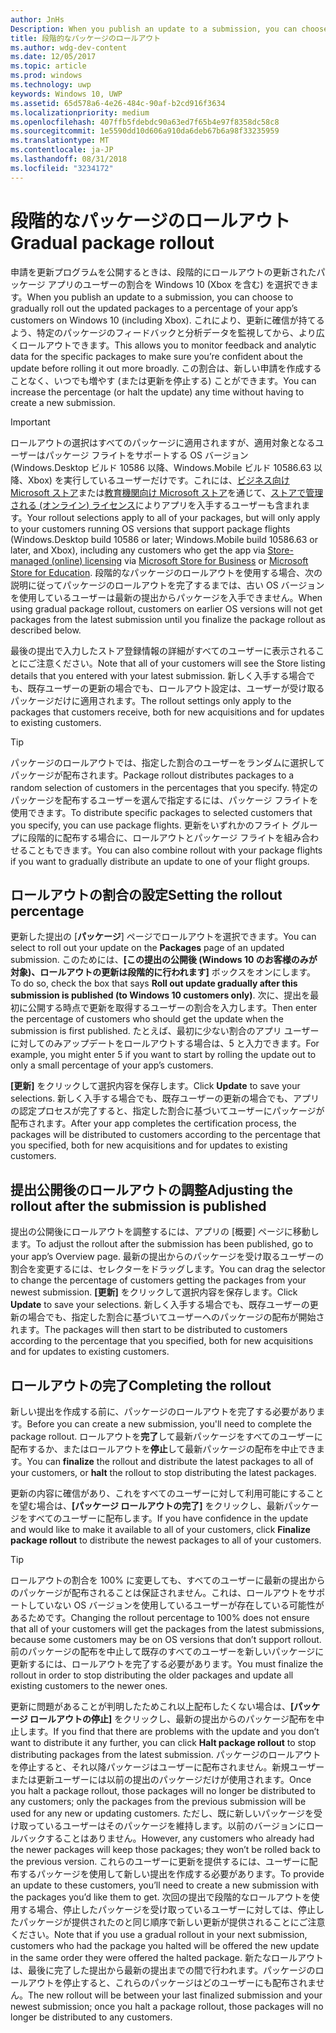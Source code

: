 ```yaml
---
author: JnHs
Description: When you publish an update to a submission, you can choose to gradually roll out the updated packages to a percentage of your app’s customers on Windows 10.
title: 段階的なパッケージのロールアウト
ms.author: wdg-dev-content
ms.date: 12/05/2017
ms.topic: article
ms.prod: windows
ms.technology: uwp
keywords: Windows 10, UWP
ms.assetid: 65d578a6-4e26-484c-90af-b2cd916f3634
ms.localizationpriority: medium
ms.openlocfilehash: 407ffb5fdebdc90a63ed7f65b4e97f8358dc58c8
ms.sourcegitcommit: 1e5590dd10d606a910da6deb67b6a98f33235959
ms.translationtype: MT
ms.contentlocale: ja-JP
ms.lasthandoff: 08/31/2018
ms.locfileid: "3234172"
---
```

# <a name="gradual-package-rollout"></a><span data-ttu-id="613e0-103">段階的なパッケージのロールアウト</span><span class="sxs-lookup"><span data-stu-id="613e0-103">Gradual package rollout</span></span>

<span data-ttu-id="613e0-104">申請を更新プログラムを公開するときは、段階的にロールアウトの更新されたパッケージ アプリのユーザーの割合を Windows 10 (Xbox を含む) を選択できます。</span><span class="sxs-lookup"><span data-stu-id="613e0-104">When you publish an update to a submission, you can choose to gradually roll out the updated packages to a percentage of your app’s customers on Windows 10 (including Xbox).</span></span> <span data-ttu-id="613e0-105">これにより、更新に確信が持てるよう、特定のパッケージのフィードバックと分析データを監視してから、より広くロールアウトできます。</span><span class="sxs-lookup"><span data-stu-id="613e0-105">This allows you to monitor feedback and analytic data for the specific packages to make sure you’re confident about the update before rolling it out more broadly.</span></span> <span data-ttu-id="613e0-106">この割合は、新しい申請を作成することなく、いつでも増やす (または更新を停止する) ことができます。</span><span class="sxs-lookup"><span data-stu-id="613e0-106">You can increase the percentage (or halt the update) any time without having to create a new submission.</span></span> 

> [!IMPORTANT]
> <span data-ttu-id="613e0-107">ロールアウトの選択はすべてのパッケージに適用されますが、適用対象となるユーザーはパッケージ フライトをサポートする OS バージョン (Windows.Desktop ビルド 10586 以降、Windows.Mobile ビルド 10586.63 以降、Xbox) を実行しているユーザーだけです。これには、[ビジネス向け Microsoft ストア](https://businessstore.microsoft.com/store)または[教育機関向け Microsoft ストア](https://educationstore.microsoft.com/store)を通じて、[ストアで管理される (オンライン) ライセンス](organizational-licensing.md)によりアプリを入手するユーザーも含まれます。</span><span class="sxs-lookup"><span data-stu-id="613e0-107">Your rollout selections apply to all of your packages, but will only apply to your customers running OS versions that support package flights (Windows.Desktop build 10586 or later; Windows.Mobile build 10586.63 or later, and Xbox), including any customers who get the app via [Store-managed (online) licensing](organizational-licensing.md) via [Microsoft Store for Business](https://businessstore.microsoft.com/store) or [Microsoft Store for Education](https://educationstore.microsoft.com/store).</span></span> <span data-ttu-id="613e0-108">段階的なパッケージのロールアウトを使用する場合、次の説明に従ってパッケージのロールアウトを完了するまでは、古い OS バージョンを使用しているユーザーは最新の提出からパッケージを入手できません。</span><span class="sxs-lookup"><span data-stu-id="613e0-108">When using gradual package rollout, customers on earlier OS versions will not get packages from the latest submission until you finalize the package rollout as described below.</span></span>

<span data-ttu-id="613e0-109">最後の提出で入力したストア登録情報の詳細がすべてのユーザーに表示されることにご注意ください。</span><span class="sxs-lookup"><span data-stu-id="613e0-109">Note that all of your customers will see the Store listing details that you entered with your latest submission.</span></span> <span data-ttu-id="613e0-110">新しく入手する場合でも、既存ユーザーの更新の場合でも、ロールアウト設定は、ユーザーが受け取るパッケージだけに適用されます。</span><span class="sxs-lookup"><span data-stu-id="613e0-110">The rollout settings only apply to the packages that customers receive, both for new acquisitions and for updates to existing customers.</span></span>

> [!TIP]
> <span data-ttu-id="613e0-111">パッケージのロールアウトでは、指定した割合のユーザーをランダムに選択してパッケージが配布されます。</span><span class="sxs-lookup"><span data-stu-id="613e0-111">Package rollout distributes packages to a random selection of customers in the percentages that you specify.</span></span> <span data-ttu-id="613e0-112">特定のパッケージを配布するユーザーを選んで指定するには、パッケージ フライトを使用できます。</span><span class="sxs-lookup"><span data-stu-id="613e0-112">To distribute specific packages to selected customers that you specify, you can use package flights.</span></span> <span data-ttu-id="613e0-113">更新をいずれかのフライト グループに段階的に配布する場合に、ロールアウトとパッケージ フライトを組み合わせることもできます。</span><span class="sxs-lookup"><span data-stu-id="613e0-113">You can also combine rollout with your package flights if you want to gradually distribute an update to one of your flight groups.</span></span>


## <a name="setting-the-rollout-percentage"></a><span data-ttu-id="613e0-114">ロールアウトの割合の設定</span><span class="sxs-lookup"><span data-stu-id="613e0-114">Setting the rollout percentage</span></span>

<span data-ttu-id="613e0-115">更新した提出の [**パッケージ**] ページでロールアウトを選択できます。</span><span class="sxs-lookup"><span data-stu-id="613e0-115">You can select to roll out your update on the **Packages** page of an updated submission.</span></span> <span data-ttu-id="613e0-116">このためには、**[この提出の公開後 (Windows 10 のお客様のみが対象)、ロールアウトの更新は段階的に行われます]** ボックスをオンにします。</span><span class="sxs-lookup"><span data-stu-id="613e0-116">To do so, check the box that says **Roll out update gradually after this submission is published (to Windows 10 customers only)**.</span></span> <span data-ttu-id="613e0-117">次に、提出を最初に公開する時点で更新を取得するユーザーの割合を入力します。</span><span class="sxs-lookup"><span data-stu-id="613e0-117">Then enter the percentage of customers who should get the update when the submission is first published.</span></span> <span data-ttu-id="613e0-118">たとえば、最初に少ない割合のアプリ ユーザーに対してのみアップデートをロールアウトする場合は、5 と入力できます。</span><span class="sxs-lookup"><span data-stu-id="613e0-118">For example, you might enter 5 if you want to start by rolling the update out to only a small percentage of your app’s customers.</span></span>

<span data-ttu-id="613e0-119">**[更新]** をクリックして選択内容を保存します。</span><span class="sxs-lookup"><span data-stu-id="613e0-119">Click **Update** to save your selections.</span></span> <span data-ttu-id="613e0-120">新しく入手する場合でも、既存ユーザーの更新の場合でも、アプリの認定プロセスが完了すると、指定した割合に基づいてユーザーにパッケージが配布されます。</span><span class="sxs-lookup"><span data-stu-id="613e0-120">After your app completes the certification process, the packages will be distributed to customers according to the percentage that you specified, both for new acquisitions and for updates to existing customers.</span></span>


## <a name="adjusting-the-rollout-after-the-submission-is-published"></a><span data-ttu-id="613e0-121">提出公開後のロールアウトの調整</span><span class="sxs-lookup"><span data-stu-id="613e0-121">Adjusting the rollout after the submission is published</span></span>

<span data-ttu-id="613e0-122">提出の公開後にロールアウトを調整するには、アプリの [概要] ページに移動します。</span><span class="sxs-lookup"><span data-stu-id="613e0-122">To adjust the rollout after the submission has been published, go to your app’s Overview page.</span></span> <span data-ttu-id="613e0-123">最新の提出からのパッケージを受け取るユーザーの割合を変更するには、セレクターをドラッグします。</span><span class="sxs-lookup"><span data-stu-id="613e0-123">You can drag the selector to change the percentage of customers getting the packages from your newest submission.</span></span> <span data-ttu-id="613e0-124">**[更新]** をクリックして選択内容を保存します。</span><span class="sxs-lookup"><span data-stu-id="613e0-124">Click **Update** to save your selections.</span></span> <span data-ttu-id="613e0-125">新しく入手する場合でも、既存ユーザーの更新の場合でも、指定した割合に基づいてユーザーへのパッケージの配布が開始されます。</span><span class="sxs-lookup"><span data-stu-id="613e0-125">The packages will then start to be distributed to customers according to the percentage that you specified, both for new acquisitions and for updates to existing customers.</span></span>


## <a name="completing-the-rollout"></a><span data-ttu-id="613e0-126">ロールアウトの完了</span><span class="sxs-lookup"><span data-stu-id="613e0-126">Completing the rollout</span></span>

<span data-ttu-id="613e0-127">新しい提出を作成する前に、パッケージのロールアウトを完了する必要があります。</span><span class="sxs-lookup"><span data-stu-id="613e0-127">Before you can create a new submission, you'll need to complete the package rollout.</span></span> <span data-ttu-id="613e0-128">ロールアウトを**完了**して最新パッケージをすべてのユーザーに配布するか、またはロールアウトを**停止**して最新パッケージの配布を中止できます。</span><span class="sxs-lookup"><span data-stu-id="613e0-128">You can **finalize** the rollout and distribute the latest packages to all of your customers, or **halt** the rollout to stop distributing the latest packages.</span></span>

<span data-ttu-id="613e0-129">更新の内容に確信があり、これをすべてのユーザーに対して利用可能にすることを望む場合は、**[パッケージ ロールアウトの完了]** をクリックし、最新パッケージをすべてのユーザーに配布します。</span><span class="sxs-lookup"><span data-stu-id="613e0-129">If you have confidence in the update and would like to make it available to all of your customers, click **Finalize package rollout** to distribute the newest packages to all of your customers.</span></span>

> [!TIP]
> <span data-ttu-id="613e0-130">ロールアウトの割合を 100% に変更しても、すべてのユーザーに最新の提出からのパッケージが配布されることは保証されません。これは、ロールアウトをサポートしていない OS バージョンを使用しているユーザーが存在している可能性があるためです。</span><span class="sxs-lookup"><span data-stu-id="613e0-130">Changing the rollout percentage to 100% does not ensure that all of your customers will get the packages from the latest submissions, because some customers may be on OS versions that don’t support rollout.</span></span> <span data-ttu-id="613e0-131">前のパッケージの配布を中止して既存のすべてのユーザーを新しいパッケージに更新するには、ロールアウトを完了する必要があります。</span><span class="sxs-lookup"><span data-stu-id="613e0-131">You must finalize the rollout in order to stop distributing the older packages and update all existing customers to the newer ones.</span></span>

<span data-ttu-id="613e0-132">更新に問題があることが判明したためこれ以上配布したくない場合は、**[パッケージ ロールアウトの停止]** をクリックし、最新の提出からのパッケージ配布を中止します。</span><span class="sxs-lookup"><span data-stu-id="613e0-132">If you find that there are problems with the update and you don’t want to distribute it any further, you can click **Halt package rollout** to stop distributing packages from the latest submission.</span></span> <span data-ttu-id="613e0-133">パッケージのロールアウトを停止すると、それ以降パッケージはユーザーに配布されません。新規ユーザーまたは更新ユーザーには以前の提出のパッケージだけが使用されます。</span><span class="sxs-lookup"><span data-stu-id="613e0-133">Once you halt a package rollout, those packages will no longer be distributed to any customers; only the packages from the previous submission will be used for any new or updating customers.</span></span> <span data-ttu-id="613e0-134">ただし、既に新しいパッケージを受け取っているユーザーはそのパッケージを維持します。以前のバージョンにロールバックすることはありません。</span><span class="sxs-lookup"><span data-stu-id="613e0-134">However, any customers who already had the newer packages will keep those packages; they won’t be rolled back to the previous version.</span></span> <span data-ttu-id="613e0-135">これらのユーザーに更新を提供するには、ユーザーに配布するパッケージを使用して新しい提出を作成する必要があります。</span><span class="sxs-lookup"><span data-stu-id="613e0-135">To provide an update to these customers, you’ll need to create a new submission with the packages you’d like them to get.</span></span> <span data-ttu-id="613e0-136">次回の提出で段階的なロールアウトを使用する場合、停止したパッケージを受け取っているユーザーに対しては、停止したパッケージが提供されたのと同じ順序で新しい更新が提供されることにご注意ください。</span><span class="sxs-lookup"><span data-stu-id="613e0-136">Note that if you use a gradual rollout in your next submission, customers who had the package you halted will be offered the new update in the same order they were offered the halted package.</span></span> <span data-ttu-id="613e0-137">新たなロールアウトは、最後に完了した提出から最新の提出までの間で行われます。パッケージのロールアウトを停止すると、これらのパッケージはどのユーザーにも配布されません。</span><span class="sxs-lookup"><span data-stu-id="613e0-137">The new rollout will be between your last finalized submission and your newest submission; once you halt a package rollout, those packages will no longer be distributed to any customers.</span></span>

